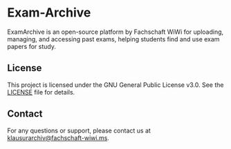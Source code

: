 # Exam-Archive
ExamArchive is an open-source platform by Fachschaft WiWi for uploading, managing, and accessing past exams, helping students find and use exam papers for study.

 
## License
This project is licensed under the GNU General Public License v3.0. See the [LICENSE](LICENSE) file for details.

## Contact
For any questions or support, please contact us at [klausurarchiv@fachschaft-wiwi.ms](mailto:klausurarchiv@fachschaft-wiwi.ms).
